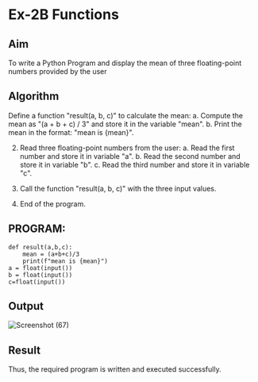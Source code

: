 # Ex-2B Functions

## Aim
To write a Python Program and display the mean of three floating-point numbers provided by the user
## Algorithm
Define a function "result(a, b, c)" to calculate the mean:
   a. Compute the mean as "(a + b + c) / 3" and store it in the variable "mean".
   b. Print the mean in the format: "mean is {mean}".
   
2. Read three floating-point numbers from the user:
   a. Read the first number and store it in variable "a".
   b. Read the second number and store it in variable "b".
   c. Read the third number and store it in variable "c".

3. Call the function "result(a, b, c)" with the three input values.

4. End of the program.
## PROGRAM:
```
def result(a,b,c):
    mean = (a+b+c)/3
    print(f"mean is {mean}")
a = float(input())
b = float(input())
c=float(input()) 
```
## Output
![Screenshot (67)](https://github.com/user-attachments/assets/8547b769-71c0-47e6-9fa7-994870355340)

## Result
Thus, the required program is written and executed successfully.
 

